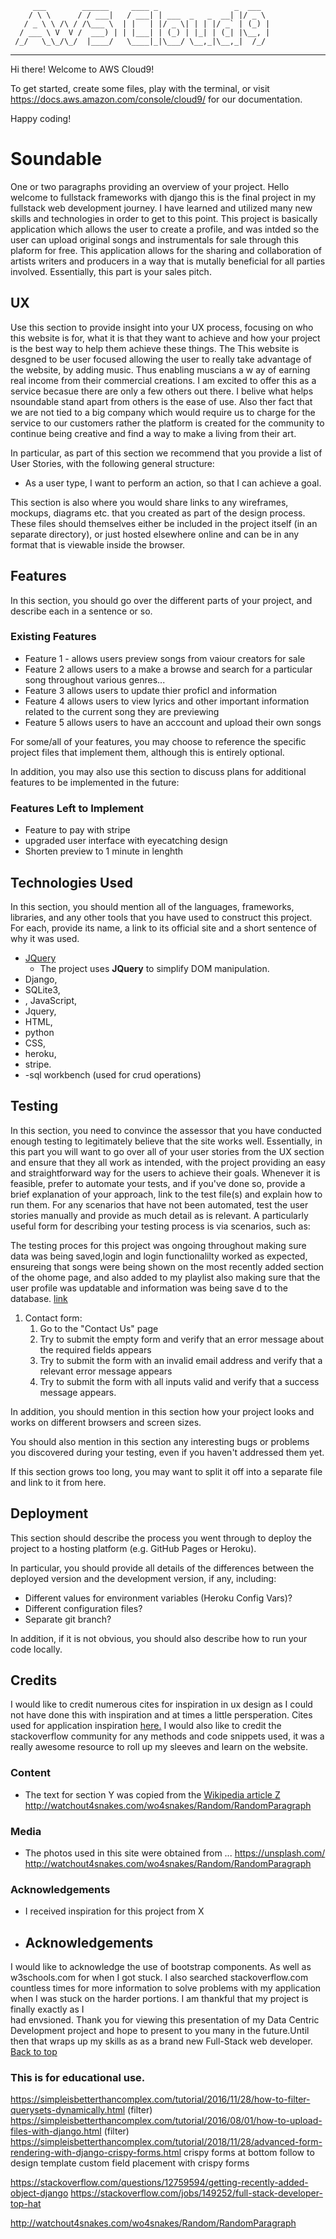          ___        ______     ____ _                 _  ___  
        / \ \      / / ___|   / ___| | ___  _   _  __| |/ _ \ 
       / _ \ \ /\ / /\___ \  | |   | |/ _ \| | | |/ _` | (_) |
      / ___ \ V  V /  ___) | | |___| | (_) | |_| | (_| |\__, |
     /_/   \_\_/\_/  |____/   \____|_|\___/ \__,_|\__,_|  /_/ 
 ----------------------------------------------------------------- 


Hi there! Welcome to AWS Cloud9!

To get started, create some files, play with the terminal,
or visit https://docs.aws.amazon.com/console/cloud9/ for our documentation.

Happy coding!
# Soundable

One or two paragraphs providing an overview of your project.
Hello welcome to fullstack frameworks with django this is the final project in my fullstack web development journey. I have learned and utilized many new skills and technologies in order to get to this point.
This project is basically application which allows the user to create a profile, and was intded so the user can upload original songs and instrumentals for sale through this plaform for free.
This application allows for the sharing and collaboration of artists writers and producers in a way that is mutally beneficial for all parties involved.
Essentially, this part is your sales pitch.
 
## UX
 
Use this section to provide insight into your UX process, focusing on who this website is for, what it is that they want to achieve and how your project is the best way to help them achieve these things.
The 
This website is desgned to be user focused allowing the user to really take advantage of the website, by adding music. Thus enabling muscians a w ay of earning real income from their commercial creations.
I am excited to offer this as a service becasue there are only a few others out there. I belive what helps nsoundable stand apart from others is the ease of use. Also ther fact that we are not tied to a big company which 
would require us to charge for the service to our customers rather the platform is created for the community to continue being creative and find a way to make a living from their art.

In particular, as part of this section we recommend that you provide a list of User Stories, with the following general structure:
- As a user type, I want to perform an action, so that I can achieve a goal.

This section is also where you would share links to any wireframes, mockups, diagrams etc. that you created as part of the design process. These files should themselves either be included in the project itself (in an separate directory), or just hosted elsewhere online and can be in any format that is viewable inside the browser.

## Features

In this section, you should go over the different parts of your project, and describe each in a sentence or so.
 
### Existing Features
- Feature 1 - allows users preview songs from vaiour creators for sale
- Feature 2 allows users to a make a browse and search for a particular song throughout various genres...
- Feature 3 allows users to update thier proficl and information 
- Feature 4 allows users to view lyrics and other important information related to the current song they are previewing
- Feature 5 allows users to have an acccount and upload their own songs

For some/all of your features, you may choose to reference the specific project files that implement them, although this is entirely optional.

In addition, you may also use this section to discuss plans for additional features to be implemented in the future:

### Features Left to Implement
- Feature to pay with stripe
- upgraded user interface with eyecatching design
- Shorten preview to 1 minute in lenghth


## Technologies Used

In this section, you should mention all of the languages, frameworks, libraries, and any other tools that you have used to construct this project. For each, provide its name, a link to its official site and a short sentence of why it was used.

- [JQuery](https://jquery.com)
    - The project uses **JQuery** to simplify DOM manipulation.
- Django, 
- SQLite3,
- , JavaScript, 
- Jquery, 
- HTML, 
- python
- CSS, 
- heroku, 
- stripe.
- -sql workbench (used for crud operations)


## Testing

In this section, you need to convince the assessor that you have conducted enough testing to legitimately believe that the site works well. Essentially, in this part you will want to go over all of your user stories from the UX section and ensure that they all work as intended, with the project providing an easy and straightforward way for the users to achieve their goals.
Whenever it is feasible, prefer to automate your tests, and if you've done so, provide a brief explanation of your approach, link to the test file(s) and explain how to run them.
For any scenarios that have not been automated, test the user stories manually and provide as much detail as is relevant. A particularly useful form for describing your testing process is via scenarios, such as:

The testing proces for this project was ongoing throughout making sure data was being saved,login and login functionalilty worked as expected, 
ensureing that songs were being shown on the most recently added section of the ohome page, and also added to my playlist also making sure that the user profile was updatable and 
information was being save d to the database.
<a href="{% files/Soundable.pdf%}">link</a>

1. Contact form:
    1. Go to the "Contact Us" page
    2. Try to submit the empty form and verify that an error message about the required fields appears
    3. Try to submit the form with an invalid email address and verify that a relevant error message appears
    4. Try to submit the form with all inputs valid and verify that a success message appears.

In addition, you should mention in this section how your project looks and works on different browsers and screen sizes.

You should also mention in this section any interesting bugs or problems you discovered during your testing, even if you haven't addressed them yet.

If this section grows too long, you may want to split it off into a separate file and link to it from here.

## Deployment

This section should describe the process you went through to deploy the project to a hosting platform (e.g. GitHub Pages or Heroku).

In particular, you should provide all details of the differences between the deployed version and the development version, if any, including:
- Different values for environment variables (Heroku Config Vars)?
- Different configuration files?
- Separate git branch?

In addition, if it is not obvious, you should also describe how to run your code locally.


## Credits
I would like to credit numerous cites for inspiration in ux design as I could 
not have done this with inspiration and at times a little persperation. Cites 
used for application inspiration <a href="https://www.rocketsongs.com/">here.</a> 
I would also like to credit the stackoverflow community for any methods and 
code snippets used, it was a really awesome resource to roll up my sleeves and 
learn on the website.
### Content
- The text for section Y was copied from the [Wikipedia article Z](https://en.wikipedia.org/wiki/Z)
 http://watchout4snakes.com/wo4snakes/Random/RandomParagraph

### Media
- The photos used in this site were obtained from ...
https://unsplash.com/
http://watchout4snakes.com/wo4snakes/Random/RandomParagraph
### Acknowledgements

- I received inspiration for this project from X
- ## Acknowledgements

I would like to acknowledge the use of bootstrap components. As well as 
w3schools.com for when I got stuck. I also searched stackoverflow.com countless
times for more information to solve problems with my application when I was stuck 
on the harder portions. I am thankful that my project is finally exactly as I  
had envsioned.  Thank you for viewing this presentation of my 
Data Centric Development project and hope to 
present to you many in the future.Until then that wraps up my skills as 
as a brand new Full-Stack web developer.
                                                <a href="#top">Back to top</a>
### This is for educational use.




<!--error-->
<!--'str' object has no attribute '_meta'-->
<!--error-->
<!--Invalid block tag: 'static'-->
<!--https://bootstrapious.com/p/bootstrap-search-bar -this is a source-->
<!--https://unsplash.com/photos/gUK3lA3K7Yo-->
<!--https://www.w3schools.com/howto/howto_css_social_login.asp-->
<!--error when creating login page-->
<!--'function' object has no attribute 'form' django-->
<!--error-->
<!--name 'make_password' is not defined-->
<!--user profile error! 3 sources-->
<!--AttributeError at /accounts/profile/-->
<!--how to check confirm password field in form without reloading page-stackoverflow eresource answer-->
<!--https://stackoverflow.com/questions/21727317/how-to-check-confirm-password-field-in-form-without-reloading-page-->
<!--https://www.bensound.com/-music source-->
https://simpleisbetterthancomplex.com/tutorial/2016/11/28/how-to-filter-querysets-dynamically.html (filter)
https://simpleisbetterthancomplex.com/tutorial/2016/08/01/how-to-upload-files-with-django.html (filter)
https://simpleisbetterthancomplex.com/tutorial/2018/11/28/advanced-form-rendering-with-django-crispy-forms.html crispy forms at bottom follow to design template custom field
placement with crispy forms
<!--order objects by date-->
https://stackoverflow.com/questions/12759594/getting-recently-added-object-django
https://stackoverflow.com/jobs/149252/full-stack-developer-top-hat
<!--image didnt make the cut-->
<!--images/tim-mossholder-eivYBKv3MAs-unsplash.jpg-->
http://watchout4snakes.com/wo4snakes/Random/RandomParagraph